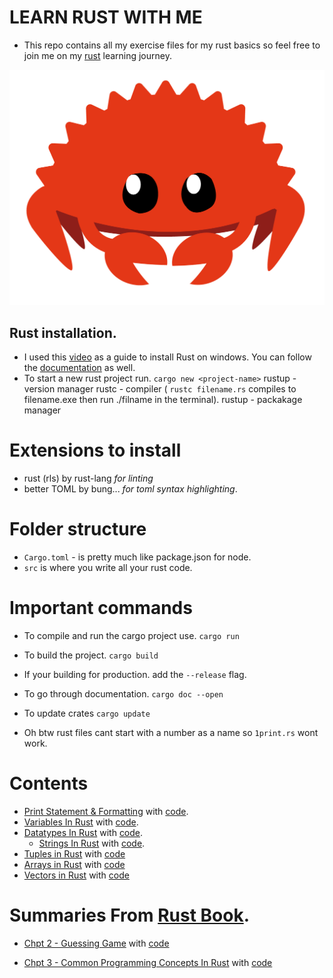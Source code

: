 # LEARN RUST WITH ME

- This repo contains all my exercise files for my rust basics so feel free to join me on my [rust](https://www.rust-lang.org/) learning journey.

![rust muscot](./docs/images/muscot.png)

## Rust installation.

- I used this [video](https://youtu.be/enk0o7eWNsc) as a guide to install Rust on windows. You can follow the [documentation](https://www.rust-lang.org/learn/get-started) as well.
- To start a new rust project run.
  `cargo new <project-name>`
  rustup - version manager
  rustc - compiler ( `rustc filename.rs` compiles to filename.exe then run ./filname in the terminal).
  rustup - packakage manager

# Extensions to install

- rust (rls) by rust-lang _for linting_
- better TOML by bung... _for toml syntax highlighting_.

# Folder structure

- `Cargo.toml` - is pretty much like package.json for node.
- `src` is where you write all your rust code.

# Important commands

- To compile and run the cargo project use.
  `cargo run `
- To build the project.
  `cargo build`
- If your building for production. add the `--release` flag.
- To go through documentation.
  `cargo doc --open`
- To update crates
  `cargo update`

- Oh btw rust files cant start with a number as a name so `1print.rs` wont work.

# Contents

- [Print Statement & Formatting](/docs/0x1print.md) with [code](/src/print.rs).
- [Variables In Rust](/docs/0x2vars.md) with [code](/src/vars.rs).
- [Datatypes In Rust](/docs/0x03data-types.md) with [code](/src/types.rs).
  - [Strings In Rust](/docs/0x04-Strings.md) with [code](/src/strings.rs).
- [Tuples in Rust](/docs/0x05-Tuples.md) with [code](/src/tuples.rs)
- [Arrays in Rust](/docs/0x06-Arrays.md) with [code](/src/arrays.rs)
- [Vectors in Rust](/docs/0x07-Vectors.md) with [code](/src/vectors.rs)

<!-- 52:49 -->

# Summaries From [Rust Book](./docs/rust-programming-language-steve-klabnik.pdf).

- [Chpt 2 - Guessing Game](/docs/rust_book/0x02-GuessingGame.md) with [code](/src/guessing_game.rs)

- [Chpt 3 - Common Programming Concepts In Rust](/docs/rust_book/0x03-Common_Programming_Concepts.md) with [code](/src/)
